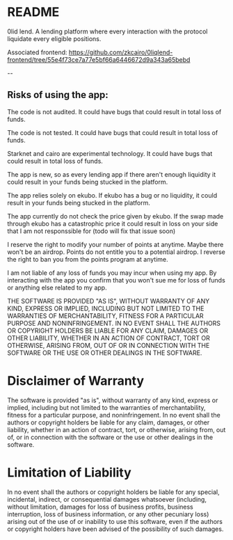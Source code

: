 # README

0lid lend.
A lending platform where every interaction with the protocol liquidate every eligible positions.

Associated frontend: https://github.com/zkcairo/0liqlend-frontend/tree/55e4f73ce7a77e5bf66a6446672d9a343a65bebd



--

## Risks of using the app:

The code is not audited. It could have bugs that could result in total loss of funds.

The code is not tested. It could have bugs that could result in total loss of funds.

Starknet and cairo are experimental technology. It could have bugs that could result in total loss of funds.

The app is new, so as every lending app if there aren't enough liquidity it could result in your funds being stucked in the platform.

The app relies solely on ekubo. If ekubo has a bug or no liquidity, it could result in your funds being stucked in the platform.

The app currently do not check the price given by ekubo. If the swap made through ekubo has a catastrophic price it could result in loss on your side that I am not responssible for (todo will fix that issue soon)

I reserve the right to modify your number of points at anytime.
Maybe there won't be an airdrop.
Points do not entitle you to a potential airdrop.
I reverse the right to ban you from the points program at anytime.

I am not liable of any loss of funds you may incur when using my app.
By interacting with the app you confirm that you won't sue me for loss of funds or anything else related to my app.

THE SOFTWARE IS PROVIDED "AS IS", WITHOUT WARRANTY OF ANY KIND, EXPRESS OR
IMPLIED, INCLUDING BUT NOT LIMITED TO THE WARRANTIES OF MERCHANTABILITY,
FITNESS FOR A PARTICULAR PURPOSE AND NONINFRINGEMENT. IN NO EVENT SHALL THE
AUTHORS OR COPYRIGHT HOLDERS BE LIABLE FOR ANY CLAIM, DAMAGES OR OTHER
LIABILITY, WHETHER IN AN ACTION OF CONTRACT, TORT OR OTHERWISE, ARISING FROM,
OUT OF OR IN CONNECTION WITH THE SOFTWARE OR THE USE OR OTHER DEALINGS IN
THE SOFTWARE.

# Disclaimer of Warranty

The software is provided "as is", without warranty of any kind, express or implied, including but not limited to the warranties of merchantability, fitness for a particular purpose, and noninfringement. In no event shall the authors or copyright holders be liable for any claim, damages, or other liability, whether in an action of contract, tort, or otherwise, arising from, out of, or in connection with the software or the use or other dealings in the software.

# Limitation of Liability

In no event shall the authors or copyright holders be liable for any special, incidental, indirect, or consequential damages whatsoever (including, without limitation, damages for loss of business profits, business interruption, loss of business information, or any other pecuniary loss) arising out of the use of or inability to use this software, even if the authors or copyright holders have been advised of the possibility of such damages.
